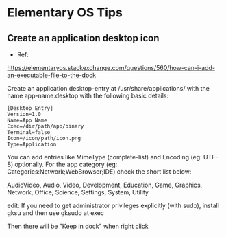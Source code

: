 # Elementary OS Tips


## Create an application desktop icon

- Ref:

https://elementaryos.stackexchange.com/questions/560/how-can-i-add-an-executable-file-to-the-dock


Create an application desktop-entry at /usr/share/applications/ with the name app-name.desktop with the following basic details:  

```
[Desktop Entry]
Version=1.0
Name=App Name
Exec=/dir/path/app/binary
Terminal=false
Icon=/icon/path/icon.png
Type=Application
```

You can add entries like MimeType (complete-list) and Encoding (eg: UTF-8) optionally. For the app category (eg: Categories:Network;WebBrowser;IDE) check the short list below:  

AudioVideo, Audio, Video, Development, Education, Game, Graphics, Network, Office, Science, Settings, System, Utility  

edit: If you need to get administrator privileges explicitly (with sudo), install gksu and then use gksudo at exec  

Then there will be "Keep in dock" when right click



